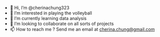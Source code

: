 - 👋 Hi, I’m @cherinachung323
- 👀 I’m interested in playing the volleyball
- 🌱 I’m currently learning data analysis
- 💞️ I’m looking to collaborate on all sorts of projects
- 📫 How to reach me ? Send me an email at cherina.chung@gmail.com

<!---
cherinachung323/cherinachung323 is a ✨ special ✨ repository because its `README.md` (this file) appears on your GitHub profile.
You can click the Preview link to take a look at your changes.
--->
